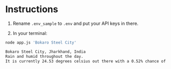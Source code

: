 # Instructions

1. Rename `.env_sample` to `.env` and put your API keys in there.

2. In your terminal:

```bash
node app.js 'Bokaro Steel City'

Bokaro Steel City, Jharkhand, India
Rain and humid throughout the day.
It is currently 24.53 degrees celsius out there with a 0.52% chance of rain.
```
